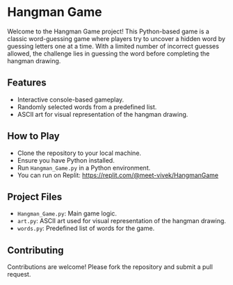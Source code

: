 # Hangman Game

Welcome to the Hangman Game project! This Python-based game is a classic word-guessing game where players try to uncover a hidden word by guessing letters one at a time. With a limited number of incorrect guesses allowed, the challenge lies in guessing the word before completing the hangman drawing.

## Features

- Interactive console-based gameplay.
- Randomly selected words from a predefined list.
- ASCII art for visual representation of the hangman drawing.

## How to Play

- Clone the repository to your local machine.
- Ensure you have Python installed.
- Run `Hangman_Game.py` in a Python environment.
- You can run on Replit: https://replit.com/@meet-vivek/HangmanGame

## Project Files

- `Hangman_Game.py`: Main game logic.
- `art.py`: ASCII art used for visual representation of the hangman drawing.
- `words.py`: Predefined list of words for the game.

## Contributing

Contributions are welcome! Please fork the repository and submit a pull request.

